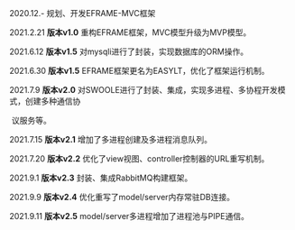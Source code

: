 2020.12.-  规划、开发EFRAME-MVC框架

2021.2.21 **版本v1.0** 重构EFRAME框架，MVC模型升级为MVP模型。

2021.6.12 **版本v1.5** 对mysqli进行了封装，实现数据库的ORM操作。

2021.6.30 **版本v1.5** EFRAME框架更名为EASYLT，优化了框架运行机制。

2021.7.9   **版本v2.0** 对SWOOLE进行了封装、集成，实现多进程、多协程开发模式，创建多种通信协

​                  议服务等。

2021.7.15 **版本v2.1** 增加了多进程创建及多进程消息队列。

2021.7.20 **版本v2.2** 优化了view视图、controller控制器的URL重写机制。

2021.9.1   **版本v2.3** 封装、集成RabbitMQ构建框架。

2021.9.9   **版本v2.4** 优化重写了model/server内存常驻DB连接。

2021.9.11 **版本v2.5** model/server多进程增加了进程池与PIPE通信。

